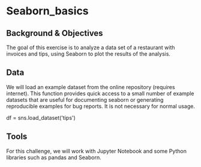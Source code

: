 # Seaborn_basics

## Background & Objectives

The goal of this exercise is to analyze a data set of a restaurant with invoices and tips, using Seaborn to plot the results of the analysis.

## Data

We will load an example dataset from the online repository (requires internet).
This function provides quick access to a small number of example datasets that are useful for documenting seaborn or generating reproducible examples for bug reports. It is not necessary for normal usage.

df = sns.load_dataset('tips')

## Tools
For this challenge, we will work with Jupyter Notebook and some Python libraries such as pandas and Seaborn. 

